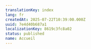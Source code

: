 ```yaml
---
translationKey: index
lang: fr
createdAt: 2025-07-22T10:39:00.000Z
uuid: 7e4d40b687a1
localizationKey: 8619c3fc8a02
status: published
name: Accueil
---
```


